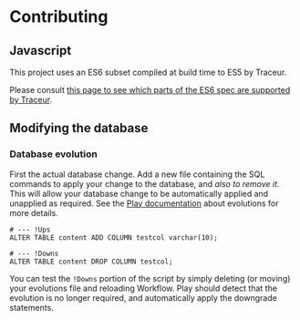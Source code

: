 # Contributing

## Javascript

This project uses an ES6 subset compiled at build time to ES5 by Traceur.

Please consult [this page to see which parts of the ES6 spec are supported by Traceur](https://github.com/google/traceur-compiler/wiki/LanguageFeatures).

## Modifying the database

### Database evolution

First the actual database change. Add a new file containing the SQL
commands to apply your change to the database, and *also to remove
it*. This will allow your database change to be automatically applied
and unapplied as required. See the
[Play documentation](https://www.playframework.com/documentation/2.2.x/Evolutions)
about evolutions for more details.

	# --- !Ups
	ALTER TABLE content ADD COLUMN testcol varchar(10);
	
	# --- !Downs
	ALTER TABLE content DROP COLUMN testcol;

You can test the `!Downs` portion of the script by simply deleting (or
moving) your evolutions file and reloading Workflow. Play should
detect that the evolution is no longer required, and automatically
apply the downgrade statements.
